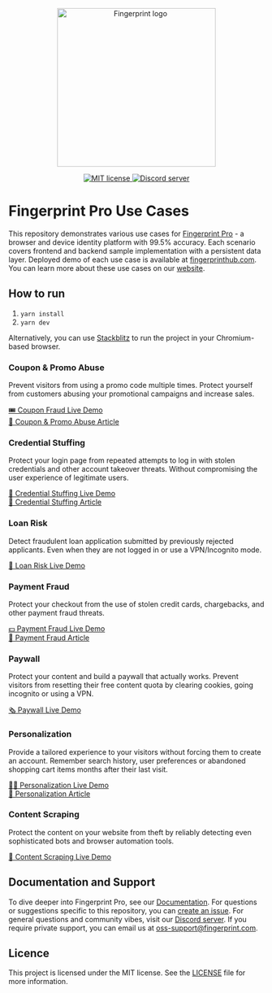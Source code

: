<p align="center">
  <a href="https://fingerprint.com">
    <picture>
     <source media="(prefers-color-scheme: dark)" srcset="https://fingerprintjs.github.io/home/resources/logo_light.svg" />
     <source media="(prefers-color-scheme: light)" srcset="https://fingerprintjs.github.io/home/resources/logo_dark.svg" />
     <img src="https://fingerprintjs.github.io/home/resources/logo_dark.svg" alt="Fingerprint logo" width="312px" />
   </picture>
  </a>
</p>
<p align="center">
  <a href="https://opensource.org/licenses/MIT">
    <img src="https://img.shields.io/:license-mit-blue.svg" alt="MIT license">
  </a>
  <a href="https://discord.gg/39EpE2neBg">
    <img src="https://img.shields.io/discord/852099967190433792?style=logo&label=Discord&logo=Discord&logoColor=white" alt="Discord server">
  </a>
</p>

# Fingerprint Pro Use Cases

This repository demonstrates various use cases for [Fingerprint Pro](https://fingerprint.com) - a browser and device identity platform with 99.5% accuracy. Each scenario covers frontend and backend sample implementation with a persistent data layer. Deployed demo of each use case is available at [fingerprinthub.com](https://fingerprinthub.com/).
You can learn more about these use cases on our [website](https://fingerprint.com/use-cases).

## How to run

1. `yarn install`
2. `yarn dev`

Alternatively, you can use [Stackblitz](https://stackblitz.com/edit/nextjs-dmv5c7) to run the project in your Chromium-based browser.

### Coupon & Promo Abuse

Prevent visitors from using a promo code multiple times. Protect yourself from customers abusing your promotional campaigns and increase sales.

[🎟 Coupon Fraud Live Demo](https://fingerprinthub.com/coupon-fraud)  
[📖 Coupon & Promo Abuse Article](https://fingerprint.com/use-cases/coupon-promo-abuse/)

### Credential Stuffing

Protect your login page from repeated attempts to log in with stolen credentials and other account takeover threats. Without compromising the user experience of legitimate users.

[🔐 Credential Stuffing Live Demo](https://fingerprinthub.com/credential-stuffing)  
[📖 Credential Stuffing Article](https://fingerprint.com/use-cases/credential-stuffing/)

### Loan Risk

Detect fraudulent loan application submitted by previously rejected applicants. Even when they are not logged in or use a VPN/Incognito mode.

[🧾 Loan Risk Live Demo](https://fingerprinthub.com/loan-risk)

### Payment Fraud

Protect your checkout from the use of stolen credit cards, chargebacks, and other payment fraud threats.

[💵 Payment Fraud Live Demo](https://fingerprinthub.com/payment-fraud)  
[📖 Payment Fraud Article](https://fingerprint.com/use-cases/payment-fraud/)

### Paywall

Protect your content and build a paywall that actually works. Prevent visitors from resetting their free content quota by clearing cookies, going incognito or using a VPN.

[🗞 Paywall Live Demo](https://fingerprinthub.com/paywall)

### Personalization

Provide a tailored experience to your visitors without forcing them to create an account. Remember search history, user preferences or abandoned shopping cart items months after their last visit.

[🙋‍♀️ Personalization Live Demo](https://fingerprinthub.com/personalization)  
[📖 Personalization Article](https://fingerprint.com/use-cases/personalization/)

### Content Scraping

Protect the content on your website from theft by reliably detecting even sophisticated bots and browser automation tools.

[🦾 Content Scraping Live Demo](https://fingerprinthub.com/web-scraping)

## Documentation and Support

To dive deeper into Fingerprint Pro, see our [Documentation](https://dev.fingerprint.com/docs). For questions or suggestions specific to this repository, you can [create an issue](https://github.com/fingerprintjs/fingerprintjs-pro-use-cases/issues/new). For general questions and community vibes, visit our [Discord server](https://discord.gg/39EpE2neBg). If you require private support, you can email us at [oss-support@fingerprint.com](oss-support@fingerprint.com).

## Licence

This project is licensed under the MIT license. See the [LICENSE](LICENSE) file for more information.
